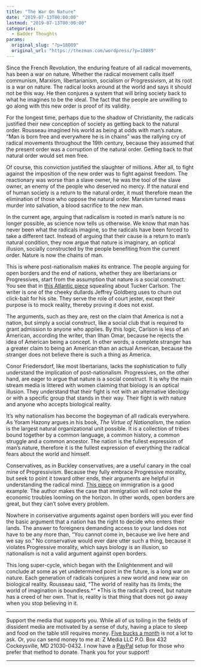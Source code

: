 ```yaml
---
title: "The War On Nature"
date: "2019-07-13T00:00:00"
lastmod: "2019-07-13T00:00:00"
categories:
  - Badder Thoughts
params:
  original_slug: "?p=18089"
  original_url: "https://thezman.com/wordpress/?p=18089"
---
```


Since the French Revolution, the enduring feature of all radical
movements, has been a war on nature. Whether the radical movement calls
itself communism, Marxism, libertarianism, socialism or Progressivism,
at its root is a war on nature. The radical looks around at the world
and says it should not be this way. He then conjures a system that will
bring society back to what he imagines to be the ideal. The fact that
the people are unwilling to go along with this new order is proof of its
validity.

For the longest time, perhaps due to the shadow of Christianity, the
radicals justified their new conception of society as getting back to
the natural order. Rousseau imagined his world as being at odds with
man’s nature. “Man is born free and everywhere he is in chains” was the
rallying cry of radical movements throughout the 19th century, because
they assumed that the present order was a corruption of the natural
order. Getting back to that natural order would set men free.

Of course, this conviction justified the slaughter of millions. After
all, to fight against the imposition of the new order was to fight
against freedom. The reactionary was worse than a slave owner, he was
the tool of the slave owner, an enemy of the people who deserved no
mercy. If the natural end of human society is a return to the natural
order, it must therefore mean the elimination of those who oppose the
natural order. Marxism turned mass murder into salvation, a blood
sacrifice to the new man.

In the current age, arguing that radicalism is rooted in man’s nature is
no longer possible, as science now tells us otherwise. We know that man
has never been what the radicals imagine, so the radicals have been
forced to take a different tact. Instead of arguing that their cause is
a return to man’s natural condition, they now argue that nature is
imaginary, an optical illusion, socially constructed by the people
benefiting from the current order. Nature is now the chains of man.

This is where post-nationalism makes its entrance. The people arguing
for open borders and the end of nations, whether they are libertarians
or Progressives, start from the assumption that nature is a social
construct. You see that in <a
href="https://www.theatlantic.com/ideas/archive/2019/07/tucker-carlson-ilhan-omar/593602/"
rel="noopener noreferrer" target="_blank">this Atlantic piece</a>
squealing about Tucker Carlson. The writer is one of the cheeky dullards
Jeffrey Goldberg uses to churn out click-bait for his site. They serve
the role of court jester, except their purpose is to mock reality,
thereby proving it does not exist.

The arguments, such as they are, rest on the claim that America is not a
nation, but simply a social construct, like a social club that is
required to grant admission to anyone who applies. By this logic,
Carlson is less of an American, according the writer, than Ilhan Omar,
because he rejects the idea of American being a concept. In other words,
a complete stranger has a greater claim to being an American than an
actual American, because the stranger does not believe there is such a
thing as America.

Conor Friedersdorf, like most libertarians, lacks the sophistication to
fully understand the implication of post-nationalism. Progressives, on
the other hand, are eager to argue that nature is a social construct. It
is why the main stream media is littered with women claiming that
biology is an optical illusion. They understand that their fight is not
with an alternative ideology or with a specific group that stands in
their way. Their fight is with nature and anyone who accepts biological
reality.

It’s why nationalism has become the bogeyman of all radicals everywhere.
As Yoram Hazony argues in his book, *The Virtue of Nationalism*, the
nation is the largest natural organizational unit possible. It is a
collection of tribes bound together by a common language, a common
history, a common struggle and a common ancestor. The nation is the
fullest expression of man’s nature, therefore it is the fullest
expression of everything the radical fears about the world and himself.

Conservatives, as in Buckley conservatives, are a useful canary in the
coal mine of Progressivism. Because they fully embrace Progressive
morality, but seek to point it toward other ends, their arguments are
helpful in understanding the radical mind. <a
href="https://www.nationalreview.com/2019/07/immigration-cannot-fix-challenges-aging-society/"
rel="noopener noreferrer" target="_blank">This piece</a> on immigration
is a good example. The author makes the case that immigration will not
solve the economic troubles looming on the horizon. In other words, open
borders are great, but they can’t solve every problem.

Nowhere in conservative arguments against open borders will you ever
find the basic argument that a nation has the right to decide who enters
their lands. The answer to foreigners demanding access to your land does
not have to be any more than, “You cannot come in, because we live here
and we say so.” No conservative would ever dare utter such a thing,
because it violates Progressive morality, which says biology is an
illusion, so nationalism is not a valid argument against open borders.

This long super-cycle, which began with the Enlightenment and will
conclude at some as yet undetermined point in the future, is a long war
on nature. Each generation of radicals conjures a new world and new war
on biological reality. Rousseau said, “The world of reality has its
limits; the world of imagination is boundless.*” *This is the radical’s
creed, but nature has a creed of her own. That is, reality is that thing
that does not go away when you stop believing in it.

------------------------------------------------------------------------

Support the media that supports you. While all of us toiling in the
fields of dissident media are motivated by a sense of duty, having a
place to sleep and food on the table still requires money.
<a href="https://www.subscribestar.com/the-z-blog"
rel="noopener noreferrer" target="_blank">Five bucks a month</a> is not
a lot to ask. Or, you can send money to me at: Z Media LLC P.O. Box 432
Cockeysville, MD 21030-0432. I now have a <a
href="https://www.paypal.com/cgi-bin/webscr?cmd=_s-xclick&amp;hosted_button_id=UDAS2Q8JYA6CN&amp;source=url"
rel="noopener noreferrer" target="_blank">PayPal</a> setup for those who
prefer that method to donate. Thank you for your support!

------------------------------------------------------------------------
